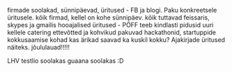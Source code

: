 firmade soolakad, sünnipäevad, üritused - FB ja blogi. Paku konkreetsele üritusele.
kõik firmad, kellel on kohe sünnipäev.
kõik tuttavad feissaris, skypes ja gmailis
hooajalised üritused - PÖFF teeb kindlasti pidusid
uuri kellele catering ettevõtted ja kohvikud pakuvad
hackathonid, startuppide kokkusaamise kohad
kas ärikad saavad ka kuskil kokku? Ajakirjade üritused näiteks.
jõululauad!!!!!

LHV
testlio soolakas
guaana soolakas :D
